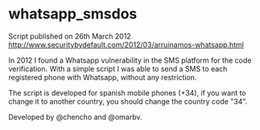 whatsapp_smsdos
===============

Script published on 26th March 2012 
http://www.securitybydefault.com/2012/03/arruinamos-whatsapp.html

In 2012 I found a Whatsapp vulnerability in the SMS platform for the code verification. With a simple script I was able to send a SMS to each registered phone with Whatsapp, without any restriction.

The script is developed for spanish mobile phones (+34), if you want to change it to another country, you should change the country code "34".

Developed by @chencho and @omarbv.


